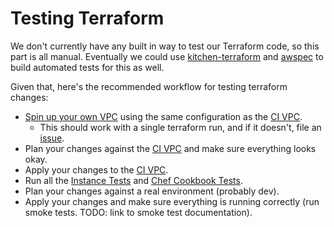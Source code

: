 # Testing Terraform

We don't currently have any built in way to test our Terraform code, so this
part is all manual.  Eventually we could use
[kitchen-terraform](https://github.com/newcontext-oss/kitchen-terraform) and
[awspec](https://github.com/k1LoW/awspec) to build automated tests for this as
well.

Given that, here's the recommended workflow for testing terraform changes:

- [Spin up your own VPC](../deployment/terraform.md) using the same
  configuration as the [CI VPC](ci-vpc.md).
  - This should work with a single terraform run, and if it doesn't, file an
    [issue](https://github.com/18F/identity-devops-private/issues/new?labels[]=bug).
- Plan your changes against the [CI VPC](ci-vpc.md) and make sure everything
  looks okay.
- Apply your changes to the [CI VPC](ci-vpc.md).
- Run all the [Instance Tests](instances.md) and [Chef Cookbook
  Tests](cookbooks.md).
- Plan your changes against a real environment (probably dev).
- Apply your changes and make sure everything is running correctly (run smoke
  tests. TODO: link to smoke test documentation).
